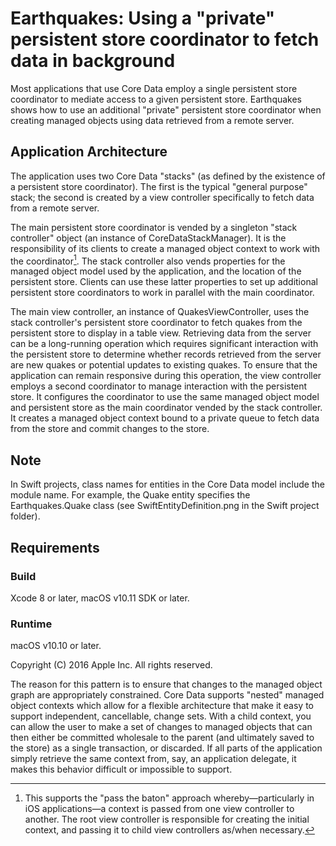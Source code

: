 # Earthquakes: Using a "private" persistent store coordinator to fetch data in background

Most applications that use Core Data employ a single persistent store coordinator to mediate access to a given persistent store. Earthquakes shows how to use an additional "private" persistent store coordinator when creating managed objects using data retrieved from a remote server.


## Application Architecture

The application uses two Core Data "stacks" (as defined by the existence of a persistent store coordinator). The first is the typical "general purpose" stack; the second is created by a view controller specifically to fetch data from a remote server.

The main persistent store coordinator is vended by a singleton "stack controller" object (an instance of CoreDataStackManager). It is the responsibility of its clients to create a managed object context to work with the coordinator[^1]. The stack controller also vends properties for the managed object model used by the application, and the location of the persistent store. Clients can use these latter properties to set up additional persistent store coordinators to work in parallel with the main coordinator.

The main view controller, an instance of QuakesViewController, uses the stack controller's persistent store coordinator to fetch quakes from the persistent store to display in a table view. Retrieving data from the server can be a long-running operation which requires significant interaction with the persistent store to determine whether records retrieved from the server are new quakes or potential updates to existing quakes. To ensure that the application can remain responsive during this operation, the view controller employs a second coordinator to manage interaction with the persistent store. It configures the coordinator to use the same managed object model and persistent store as the main coordinator vended by the stack controller. It creates a managed object context bound to a private queue to fetch data from the store and commit changes to the store.

## Note

In Swift projects, class names for entities in the Core Data model include the module name. For example, the Quake entity specifies the Earthquakes.Quake class (see SwiftEntityDefinition.png in the Swift project folder).



## Requirements

### Build

Xcode 8 or later, macOS v10.11 SDK or later.

### Runtime

macOS v10.10 or later.

Copyright (C) 2016 Apple Inc. All rights reserved.


[^1]: This supports the "pass the baton" approach whereby—particularly in iOS applications—a context is passed from one view controller to another. The root view controller is responsible for creating the initial context, and passing it to child view controllers as/when necessary.

The reason for this pattern is to ensure that changes to the managed object graph are appropriately constrained. Core Data supports "nested" managed object contexts which allow for a flexible architecture that make it easy to support independent, cancellable, change sets. With a child context, you can allow the user to make a set of changes to managed objects that can then either be committed wholesale to the parent (and ultimately saved to the store) as a single transaction, or discarded. If all parts of the application simply retrieve the same context from, say, an application delegate, it makes this behavior difficult or impossible to support.
